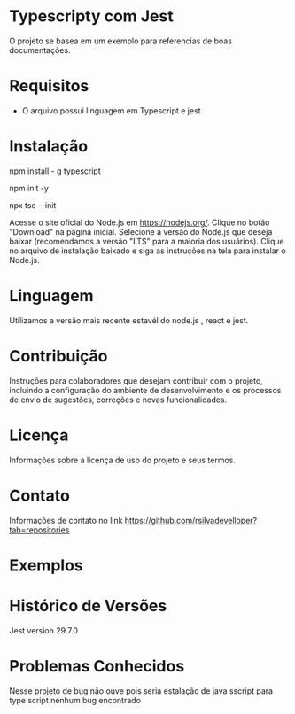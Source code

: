 # Typescripty com Jest
O projeto se basea em um exemplo para referencias de boas documentações.

# Requisitos

- O arquivo possui linguagem em Typescript e jest

# Instalação

npm install - g typescript

npm init -y

npx tsc --init

Acesse o site oficial do Node.js em https://nodejs.org/.
Clique no botão "Download" na página inicial.
Selecione a versão do Node.js que deseja baixar (recomendamos a versão "LTS" para a maioria dos usuários).
Clique no arquivo de instalação baixado e siga as instruções na tela para instalar o Node.js.

# Linguagem
Utilizamos a versão mais recente estavél do node.js , react e jest.

# Contribuição
Instruções para colaboradores que desejam contribuir com o projeto, incluindo a configuração do ambiente de desenvolvimento e os processos de envio de sugestões, correções e novas funcionalidades.

# Licença

Informações sobre a licença de uso do projeto e seus termos.

# Contato

Informações de contato no link https://github.com/rsilvadevelloper?tab=repositories

# Exemplos

# Histórico de Versões

Jest version 29.7.0


# Problemas Conhecidos

Nesse projeto de bug não ouve pois seria estalação de java sscript para type script nenhum bug encontrado
